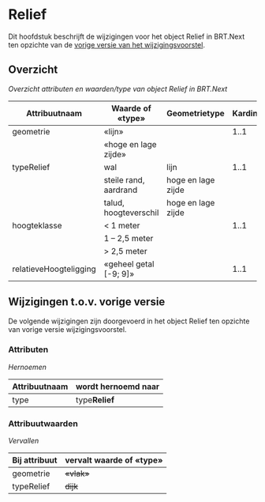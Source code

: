Relief
======

Dit hoofdstuk beschrijft de wijzigingen voor het object Relief in BRT.Next ten
opzichte van de [vorige versie van het
wijzigingsvoorstel](https://geonovum.github.io/brt-next-cv/#relief).

Overzicht
---------

*Overzicht attributen en waarden/type van object Relief in BRT.Next*

| Attribuutnaam          | Waarde of «type»       | Geometrietype      | Kardinaliteit |
|------------------------|------------------------|--------------------|---------------|
| geometrie              | «lijn»                 |                    | 1..1          |
|                        | «hoge en lage zijde»   |                    |               |
| typeRelief             | wal                    | lijn               | 1..1          |
|                        | steile rand, aardrand  | hoge en lage zijde |               |
|                        | talud, hoogteverschil  | hoge en lage zijde |               |
| hoogteklasse           | \< 1 meter             |                    | 1..1          |
|                        | 1 – 2,5 meter          |                    |               |
|                        | \> 2,5 meter           |                    |               |
| relatieveHoogteligging | «geheel getal [-9; 9]» |                    | 1..1          |

Wijzigingen t.o.v. vorige versie
--------------------------------

De volgende wijzigingen zijn doorgevoerd in het object Relief ten opzichte van
vorige versie wijzigingsvoorstel.

### Attributen

*Hernoemen*

| Attribuutnaam | wordt hernoemd naar |
|---------------|---------------------|
| type          | type**Relief**      |

### Attribuutwaarden

*Vervallen*

| Bij attribuut | vervalt waarde of «type» |
|---------------|--------------------------|
| geometrie     | ~~«vlak»~~               |
| typeRelief    | ~~dijk~~                 |


